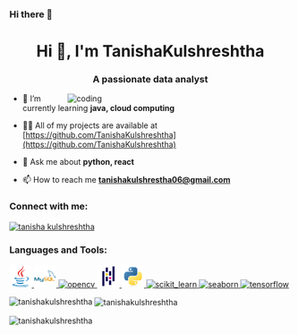 ### Hi there 👋
<h1 align="center">Hi 👋, I'm TanishaKulshreshtha</h1>
<h3 align="center">A passionate data analyst</h3>

<img align="right" alt="coding" width="400" src="https://encrypted-tbn0.gstatic.com/images?q=tbn:ANd9GcQsGc9AltzgXeDCjCjGgEHDrieosWwdkKL5xA&usqp=CAU">



- 🌱 I’m currently learning **java, cloud computing**

- 👨‍💻 All of my projects are available at [https://github.com/TanishaKulshreshtha](https://github.com/TanishaKulshreshtha)

- 💬 Ask me about **python, react**

- 📫 How to reach me **tanishakulshrestha06@gmail.com**

<h3 align="left">Connect with me:</h3>
<p align="left">
<a href="https://www.linkedin.com/in/tanisha-kulshreshtha-b26993220/" target="blank"><img align="center" src="https://raw.githubusercontent.com/rahuldkjain/github-profile-readme-generator/master/src/images/icons/Social/linked-in-alt.svg" alt="tanisha kulshreshtha" height="30" width="40" /></a>
</p>

<h3 align="left">Languages and Tools:</h3>
<p align="left"> <a href="https://www.java.com" target="_blank" rel="noreferrer"> <img src="https://raw.githubusercontent.com/devicons/devicon/master/icons/java/java-original.svg" alt="java" width="40" height="40"/> </a> <a href="https://www.mysql.com/" target="_blank" rel="noreferrer"> <img src="https://raw.githubusercontent.com/devicons/devicon/master/icons/mysql/mysql-original-wordmark.svg" alt="mysql" width="40" height="40"/> </a> <a href="https://opencv.org/" target="_blank" rel="noreferrer"> <img src="https://www.vectorlogo.zone/logos/opencv/opencv-icon.svg" alt="opencv" width="40" height="40"/> </a> <a href="https://pandas.pydata.org/" target="_blank" rel="noreferrer"> <img src="https://raw.githubusercontent.com/devicons/devicon/2ae2a900d2f041da66e950e4d48052658d850630/icons/pandas/pandas-original.svg" alt="pandas" width="40" height="40"/> </a> <a href="https://www.python.org" target="_blank" rel="noreferrer"> <img src="https://raw.githubusercontent.com/devicons/devicon/master/icons/python/python-original.svg" alt="python" width="40" height="40"/> </a> <a href="https://scikit-learn.org/" target="_blank" rel="noreferrer"> <img src="https://upload.wikimedia.org/wikipedia/commons/0/05/Scikit_learn_logo_small.svg" alt="scikit_learn" width="40" height="40"/> </a> <a href="https://seaborn.pydata.org/" target="_blank" rel="noreferrer"> <img src="https://seaborn.pydata.org/_images/logo-mark-lightbg.svg" alt="seaborn" width="40" height="40"/> </a> <a href="https://www.tensorflow.org" target="_blank" rel="noreferrer"> <img src="https://www.vectorlogo.zone/logos/tensorflow/tensorflow-icon.svg" alt="tensorflow" width="40" height="40"/> </a> </p>

<p><img align="left" src="https://github-readme-stats.vercel.app/api/top-langs?username=tanishakulshreshtha&show_icons=true&locale=en&layout=compact" alt="tanishakulshreshtha" /></p>

<p>&nbsp;<img align="center" src="https://github-readme-stats.vercel.app/api?username=tanishakulshreshtha&show_icons=true&locale=en" alt="tanishakulshreshtha" /></p>

<p><img align="center" src="https://github-readme-streak-stats.herokuapp.com/?user=tanishakulshreshtha&" alt="tanishakulshreshtha" /></p>


